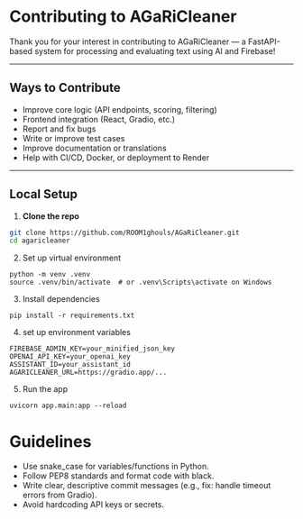 # Contributing to AGaRiCleaner

Thank you for your interest in contributing to AGaRiCleaner — a FastAPI-based system for processing and evaluating text using AI and Firebase!

---

## Ways to Contribute

- Improve core logic (API endpoints, scoring, filtering)
- Frontend integration (React, Gradio, etc.)
- Report and fix bugs
- Write or improve test cases
- Improve documentation or translations
- Help with CI/CD, Docker, or deployment to Render

---

## Local Setup

1. **Clone the repo**

```bash
git clone https://github.com/ROOM1ghouls/AGaRiCleaner.git
cd agaricleaner
```

2. Set up virtual environment
```
python -m venv .venv
source .venv/bin/activate  # or .venv\Scripts\activate on Windows
```

3. Install dependencies
```
pip install -r requirements.txt
```

4. set up environment variables
```
FIREBASE_ADMIN_KEY=your_minified_json_key
OPENAI_API_KEY=your_openai_key
ASSISTANT_ID=your_assistant_id
AGARICLEANER_URL=https://gradio.app/...
```
5. Run the app
```
uvicorn app.main:app --reload
```


# Guidelines
- Use snake_case for variables/functions in Python.
- Follow PEP8 standards and format code with black.
- Write clear, descriptive commit messages (e.g., fix: handle timeout errors from Gradio).
- Avoid hardcoding API keys or secrets.


